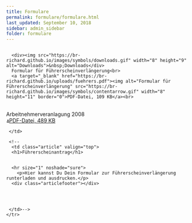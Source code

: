 ```yaml
---
title: Formulare
permalink: formulare/formulare.html
last_updated: September 10, 2018
sidebar: admin_sidebar
folder: formulare
---
```


<tbody><tr width="450">
     <td valign="top" class="articleleftcolumn">
      <img src="https://br-richard.github.io/images/formulare/Formulare02.jpg" alt="" border="0"><br>
      
      <div><img src="https://br-richard.github.io/images/symbols/downloads.gif" width="8" height="9" alt="Downloads">&nbsp;Downloads</div>
      Formular für Führerscheinverlängerung<br>
      <a target="_blank" href="https://br-richard.github.io/uploads/fuehrers.pdf"><img alt="Formular für Führerscheinverlängerung" src="https://br-richard.github.io/images/symbols/contentarrow.gif" width="8" height="11" border="0">PDF-Datei, 109 KB</a><br>
<br>      Arbeitnehmerveranlagung 2008<br>
      <a target="_blank" href="https://br-richard.github.io/uploads/L1.pdf"><img alt="Arbeitnehmerveranlagung 2008" src="https://br-richard.github.io/images/symbols/contentarrow.gif" width="8" height="11" border="0">PDF-Datei, 489 KB</a><br>
      
      
     </td>
     
     <!--
      <td class="article" valign="top">
      <h1>Führerscheinantrag</h1>
      
      
      <hr size="1" noshade="sure">
   		<p>Hier kannst Du Dein Formular zur Führerscheinverlängerung runterladen und ausdrucken.</p>
      <div class="articlefooter"></div>


     

     </td>-->
    </tr>
   </tbody>
